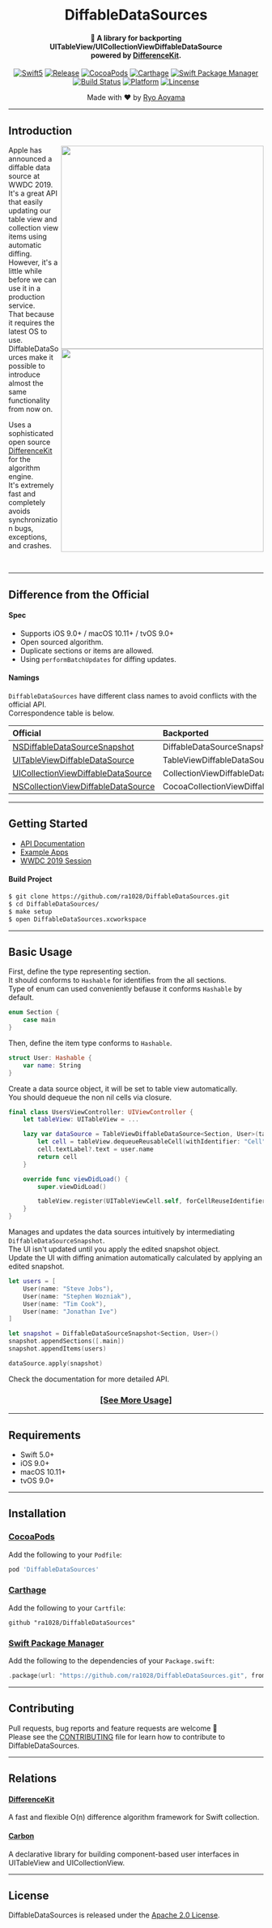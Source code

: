 <H1 align="center">
DiffableDataSources
</H1>
<H4 align="center">
💾 A library for backporting UITableView/UICollectionViewDiffableDataSource</br>
powered by <a href="https://github.com/ra1028/DifferenceKit">DifferenceKit</a>.
</H4>

<p align="center">
<a href="https://developer.apple.com/swift"><img alt="Swift5" src="https://img.shields.io/badge/language-Swift5-orange.svg"/></a>
<a href="https://github.com/ra1028/DiffableDataSources/releases/latest"><img alt="Release" src="https://img.shields.io/github/release/ra1028/DiffableDataSources.svg"/></a>
<a href="https://cocoapods.org/pods/DiffableDataSources"><img alt="CocoaPods" src="https://img.shields.io/cocoapods/v/DiffableDataSources.svg"/></a>
<a href="https://github.com/Carthage/Carthage"><img alt="Carthage" src="https://img.shields.io/badge/carthage-compatible-yellow.svg"/></a>
<a href="https://swift.org/package-manager"><img alt="Swift Package Manager" src="https://img.shields.io/badge/SwiftPM-compatible-yellowgreen.svg"/></a>
</br>
<a href="https://dev.azure.com/ra1028/GitHub/_build/latest?definitionId=3&branchName=master"><img alt="Build Status" src="https://dev.azure.com/ra1028/GitHub/_apis/build/status/ra1028.DiffableDataSources?branchName=master"/></a>
<a href="https://developer.apple.com/"><img alt="Platform" src="https://img.shields.io/badge/platform-iOS%20%7C%20macOS%20%7C%20tvOS-green.svg"/></a>
<a href="https://github.com/ra1028/DiffableDataSources/blob/master/LICENSE"><img alt="Lincense" src="https://img.shields.io/badge/License-Apache%202.0-black.svg"/></a>
</p>

<p align="center">
Made with ❤️ by <a href="https://github.com/ra1028">Ryo Aoyama</a>
</p>

---

## Introduction

<img src="https://raw.githubusercontent.com/ra1028/DiffableDataSources/master/assets/insertion_sort.gif" height="400" align="right">
<img src="https://raw.githubusercontent.com/ra1028/DiffableDataSources/master/assets/mountains.gif" height="400" align="right">

Apple has announced a diffable data source at WWDC 2019.  
It's a great API that easily updating our table view and collection view items using automatic diffing.  
However, it's a little while before we can use it in a production service.  
That because it requires the latest OS to use.  
DiffableDataSources make it possible to introduce almost the same functionality from now on.  

Uses a sophisticated open source [DifferenceKit](https://github.com/ra1028/DifferenceKit) for the algorithm engine.  
It's extremely fast and completely avoids synchronization bugs, exceptions, and crashes.  

<br clear="all">

---

## Difference from the Official

#### Spec

- Supports iOS 9.0+ / macOS 10.11+ / tvOS 9.0+
- Open sourced algorithm.
- Duplicate sections or items are allowed.  
- Using `performBatchUpdates` for diffing updates.

#### Namings

`DiffableDataSources` have different class names to avoid conflicts with the official API.  
Correspondence table is below.  

|Official                                                                    |Backported                           |
|:---------------------------------------------------------------------------|:------------------------------------|
|[NSDiffableDataSourceSnapshot][NSDiffableDataSourceSnapshot_doc]            |DiffableDataSourceSnapshot           |
|[UITableViewDiffableDataSource][UITableViewDiffableDataSource_doc]          |TableViewDiffableDataSource          |
|[UICollectionViewDiffableDataSource][UICollectionViewDiffableDataSource_doc]|CollectionViewDiffableDataSource     |
|[NSCollectionViewDiffableDataSource][NSCollectionViewDiffableDataSource_doc]|CocoaCollectionViewDiffableDataSource|

[NSDiffableDataSourceSnapshot_doc]: https://developer.apple.com/documentation/uikit/uitableviewdiffabledatasource
[UITableViewDiffableDataSource_doc]: https://developer.apple.com/documentation/uikit/uitableviewdiffabledatasource
[UICollectionViewDiffableDataSource_doc]: https://developer.apple.com/documentation/uikit/uicollectionviewdiffabledatasource
[NSCollectionViewDiffableDataSource_doc]: https://developer.apple.com/documentation/appkit/nscollectionviewdiffabledatasource

---

## Getting Started

- [API Documentation](https://ra1028.github.io/DiffableDataSources)
- [Example Apps](https://github.com/ra1028/DiffableDataSources/tree/master/Examples)
- [WWDC 2019 Session](https://developer.apple.com/videos/play/wwdc2019/220)

#### Build Project

```sh
$ git clone https://github.com/ra1028/DiffableDataSources.git
$ cd DiffableDataSources/
$ make setup
$ open DiffableDataSources.xcworkspace
```

---

## Basic Usage

First, define the type representing section.  
It should conforms to `Hashable` for identifies from the all sections.  
Type of enum can used conveniently befause it conforms `Hashable` by default.  

```swift
enum Section {
    case main
}
```

Then, define the item type conforms to `Hashable`.  

```swift
struct User: Hashable {
    var name: String
}
```

Create a data source object, it will be set to table view automatically.  
You should dequeue the non nil cells via closure.  

```swift
final class UsersViewController: UIViewController {
    let tableView: UITableView = ...

    lazy var dataSource = TableViewDiffableDataSource<Section, User>(tableView: tableView) { tableView, indexPath, user in
        let cell = tableView.dequeueReusableCell(withIdentifier: "Cell", for: indexPath)
        cell.textLabel?.text = user.name
        return cell
    }

    override func viewDidLoad() {
        super.viewDidLoad()

        tableView.register(UITableViewCell.self, forCellReuseIdentifier: "Cell")
    }
}
```

Manages and updates the data sources intuitively by intermediating `DiffableDataSourceSnapshot`.  
The UI isn't updated until you apply the edited snapshot object.  
Update the UI with diffing animation automatically calculated by applying an edited snapshot.  

```swift
let users = [
    User(name: "Steve Jobs"),
    User(name: "Stephen Wozniak"),
    User(name: "Tim Cook"),
    User(name: "Jonathan Ive")
]

let snapshot = DiffableDataSourceSnapshot<Section, User>()
snapshot.appendSections([.main])
snapshot.appendItems(users)

dataSource.apply(snapshot)
```

Check the documentation for more detailed API.  

<H3 align="center">
<a href="https://ra1028.github.io/DiffableDataSources">[See More Usage]</a>
</H3>

---

## Requirements

- Swift 5.0+
- iOS 9.0+
- macOS 10.11+
- tvOS 9.0+

---

## Installation

### [CocoaPods](https://cocoapods.org)
Add the following to your `Podfile`:
```ruby
pod 'DiffableDataSources'
```

### [Carthage](https://github.com/Carthage/Carthage)
Add the following to your `Cartfile`:
```
github "ra1028/DiffableDataSources"
```

### [Swift Package Manager](https://swift.org/package-manager/)
Add the following to the dependencies of your `Package.swift`:
```swift
.package(url: "https://github.com/ra1028/DiffableDataSources.git", from: "x.x.x")
```

---

## Contributing

Pull requests, bug reports and feature requests are welcome 🚀  
Please see the [CONTRIBUTING](https://github.com/ra1028/DiffableDataSources/blob/master/CONTRIBUTING.md) file for learn how to contribute to DiffableDataSources.  

---

## Relations

#### [DifferenceKit](https://github.com/ra1028/DifferenceKit)  
A fast and flexible O(n) difference algorithm framework for Swift collection.

#### [Carbon](https://github.com/ra1028/Carbon)  
A declarative library for building component-based user interfaces in UITableView and UICollectionView.

---

## License

DiffableDataSources is released under the [Apache 2.0 License](https://github.com/ra1028/DiffableDataSources/blob/master/LICENSE).  
